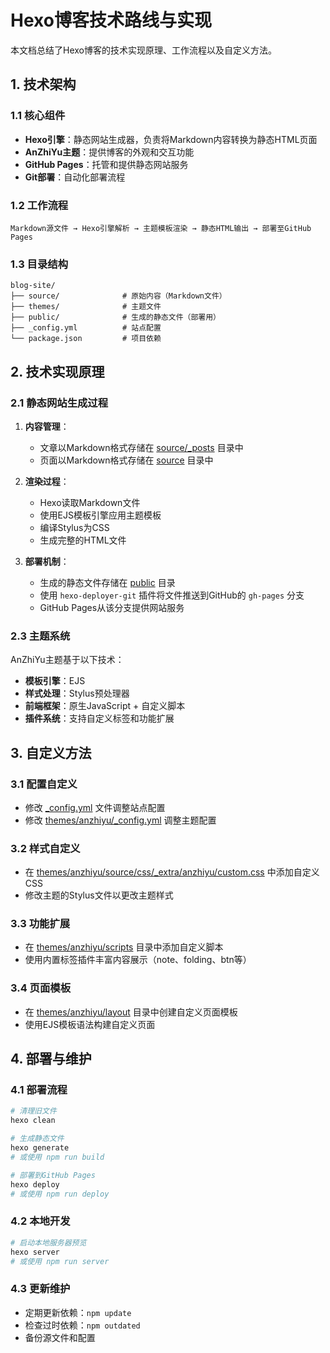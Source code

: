 # Hexo博客技术路线与实现

本文档总结了Hexo博客的技术实现原理、工作流程以及自定义方法。

## 1. 技术架构

### 1.1 核心组件
- **Hexo引擎**：静态网站生成器，负责将Markdown内容转换为静态HTML页面
- **AnZhiYu主题**：提供博客的外观和交互功能
- **GitHub Pages**：托管和提供静态网站服务
- **Git部署**：自动化部署流程

### 1.2 工作流程
```
Markdown源文件 → Hexo引擎解析 → 主题模板渲染 → 静态HTML输出 → 部署至GitHub Pages
```

### 1.3 目录结构
```
blog-site/
├── source/              # 原始内容（Markdown文件）
├── themes/              # 主题文件
├── public/              # 生成的静态文件（部署用）
├── _config.yml          # 站点配置
└── package.json         # 项目依赖
```

## 2. 技术实现原理

### 2.1 静态网站生成过程

1. **内容管理**：
   - 文章以Markdown格式存储在 [source/_posts](file:///d:/github/anzhiyu-blog-start/blog-site/source/_posts) 目录中
   - 页面以Markdown格式存储在 [source](file:///d:/github/anzhiyu-blog-start/blog-site/source) 目录中

2. **渲染过程**：
   - Hexo读取Markdown文件
   - 使用EJS模板引擎应用主题模板
   - 编译Stylus为CSS
   - 生成完整的HTML文件

3. **部署机制**：
   - 生成的静态文件存储在 [public](file:///d:/github/anzhiyu-blog-start/blog-site/public) 目录
   - 使用 `hexo-deployer-git` 插件将文件推送到GitHub的 `gh-pages` 分支
   - GitHub Pages从该分支提供网站服务

### 2.3 主题系统

AnZhiYu主题基于以下技术：
- **模板引擎**：EJS
- **样式处理**：Stylus预处理器
- **前端框架**：原生JavaScript + 自定义脚本
- **插件系统**：支持自定义标签和功能扩展

## 3. 自定义方法

### 3.1 配置自定义
- 修改 [_config.yml](file:///d:/github/anzhiyu-blog-start/blog-site/_config.yml) 文件调整站点配置
- 修改 [themes/anzhiyu/_config.yml](file:///d:/github/anzhiyu-blog-start/blog-site/themes/anzhiyu/_config.yml) 调整主题配置

### 3.2 样式自定义
- 在 [themes/anzhiyu/source/css/_extra/anzhiyu/custom.css](file:///d:/github/anzhiyu-blog-start/blog-site/themes/anzhiyu/source/css/_extra/anzhiyu/custom.css) 中添加自定义CSS
- 修改主题的Stylus文件以更改主题样式

### 3.3 功能扩展
- 在 [themes/anzhiyu/scripts](file:///d:/github/anzhiyu-blog-start/blog-site/themes/anzhiyu/scripts) 目录中添加自定义脚本
- 使用内置标签插件丰富内容展示（note、folding、btn等）

### 3.4 页面模板
- 在 [themes/anzhiyu/layout](file:///d:/github/anzhiyu-blog-start/blog-site/themes/anzhiyu/layout) 目录中创建自定义页面模板
- 使用EJS模板语法构建自定义页面

## 4. 部署与维护

### 4.1 部署流程
```bash
# 清理旧文件
hexo clean

# 生成静态文件
hexo generate
# 或使用 npm run build

# 部署到GitHub Pages
hexo deploy
# 或使用 npm run deploy
```

### 4.2 本地开发
```bash
# 启动本地服务器预览
hexo server
# 或使用 npm run server
```

### 4.3 更新维护
- 定期更新依赖：`npm update`
- 检查过时依赖：`npm outdated`
- 备份源文件和配置